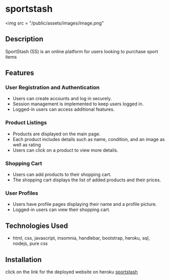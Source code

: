# sportstash

<img src = "/public/assets/images/image.png"

## Description

SportStash (SS) is an online platform for users looking to purchase sport items

## Features

### User Registration and Authentication

- Users can create accounts and log in securely.
- Session management is implemented to keep users logged in.
- Logged-in users can access additional features.

### Product Listings

- Products are displayed on the main page.
- Each product includes details such as name, condition, and an image as well as rating
- Users can click on a product to view more details.

### Shopping Cart

- Users can add products to their shopping cart.
- The shopping cart displays the list of added products and their prices.

### User Profiles

- Users have profile pages displaying their name and a profile picture.
- Logged-in users can view their shopping cart.


## Technologies Used

- html, css, javascript, insomnia, handlebar, bootstrap, heroku, sql, nodejs, pure css

## Installation

click on the link for the deployed website on heroku [sportstash](https://sportstash-6f44bb76cc11.herokuapp.com/)
